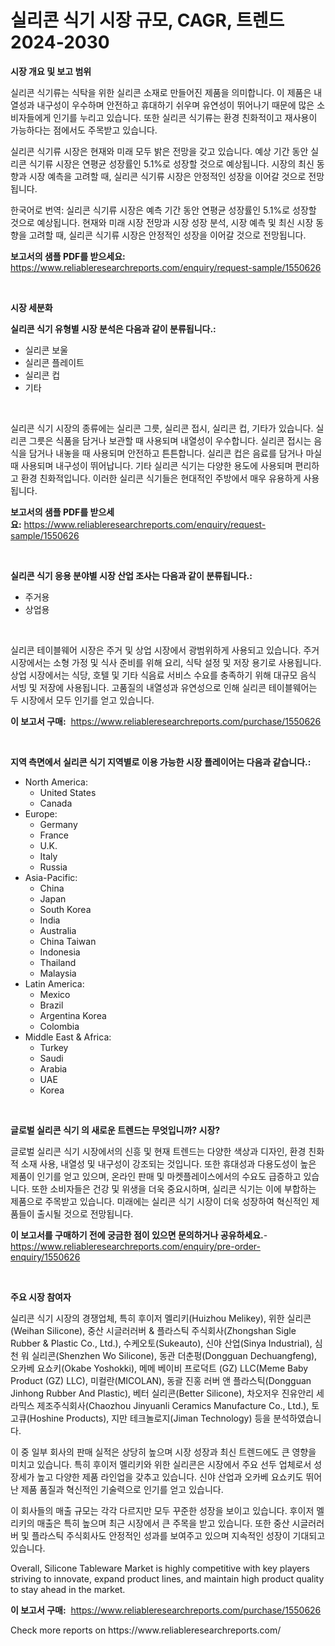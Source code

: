 <p><h1>실리콘 식기 시장 규모, CAGR, 트렌드 2024-2030</h1></p><p><strong>시장 개요 및 보고 범위</strong></p>
<p><p>실리콘 식기류는 식탁을 위한 실리콘 소재로 만들어진 제품을 의미합니다. 이 제품은 내열성과 내구성이 우수하며 안전하고 휴대하기 쉬우며 유연성이 뛰어나기 때문에 많은 소비자들에게 인기를 누리고 있습니다. 또한 실리콘 식기류는 환경 친화적이고 재사용이 가능하다는 점에서도 주목받고 있습니다.</p><p>실리콘 식기류 시장은 현재와 미래 모두 밝은 전망을 갖고 있습니다. 예상 기간 동안 실리콘 식기류 시장은 연평균 성장률인 5.1%로 성장할 것으로 예상됩니다. 시장의 최신 동향과 시장 예측을 고려할 때, 실리콘 식기류 시장은 안정적인 성장을 이어갈 것으로 전망됩니다.</p><p>한국어로 번역: 실리콘 식기류 시장은 예측 기간 동안 연평균 성장률인 5.1%로 성장할 것으로 예상됩니다. 현재와 미래 시장 전망과 시장 성장 분석, 시장 예측 및 최신 시장 동향을 고려할 때, 실리콘 식기류 시장은 안정적인 성장을 이어갈 것으로 전망됩니다.</p></p>
<p><strong>보고서의 샘플 PDF를 받으세요:</strong> <a href="https://www.reliableresearchreports.com/enquiry/request-sample/1550626">https://www.reliableresearchreports.com/enquiry/request-sample/1550626</a></p>
<p>&nbsp;</p>
<p><strong>시장 세분화</strong></p>
<p><strong>실리콘 식기 유형별 시장 분석은 다음과 같이 분류됩니다.:</strong></p>
<p><ul><li>실리콘 보울</li><li>실리콘 플레이트</li><li>실리콘 컵</li><li>기타</li></ul></p>
<p>&nbsp;</p>
<p><p>실리콘 식기 시장의 종류에는 실리콘 그릇, 실리콘 접시, 실리콘 컵, 기타가 있습니다. 실리콘 그릇은 식품을 담거나 보관할 때 사용되며 내열성이 우수합니다. 실리콘 접시는 음식을 담거나 내놓을 때 사용되며 안전하고 튼튼합니다. 실리콘 컵은 음료를 담거나 마실 때 사용되며 내구성이 뛰어납니다. 기타 실리콘 식기는 다양한 용도에 사용되며 편리하고 환경 친화적입니다. 이러한 실리콘 식기들은 현대적인 주방에서 매우 유용하게 사용됩니다.</p></p>
<p><strong>보고서의 샘플 PDF를 받으세요:</strong>&nbsp;<a href="https://www.reliableresearchreports.com/enquiry/request-sample/1550626">https://www.reliableresearchreports.com/enquiry/request-sample/1550626</a></p>
<p>&nbsp;</p>
<p><strong> 실리콘 식기 응용 분야별 시장 산업 조사는 다음과 같이 분류됩니다.:</strong></p>
<p><ul><li>주거용</li><li>상업용</li></ul></p>
<p>&nbsp;</p>
<p><p>실리콘 테이블웨어 시장은 주거 및 상업 시장에서 광범위하게 사용되고 있습니다. 주거 시장에서는 소형 가정 및 식사 준비를 위해 요리, 식탁 설정 및 저장 용기로 사용됩니다. 상업 시장에서는 식당, 호텔 및 기타 식음료 서비스 수요를 충족하기 위해 대규모 음식 서빙 및 저장에 사용됩니다. 고품질의 내열성과 유연성으로 인해 실리콘 테이블웨어는 두 시장에서 모두 인기를 얻고 있습니다.</p></p>
<p><strong>이 보고서 구매:</strong>&nbsp; <a href="https://www.reliableresearchreports.com/purchase/1550626">https://www.reliableresearchreports.com/purchase/1550626</a></p>
<p>&nbsp;</p>
<p><strong>지역 측면에서 실리콘 식기 지역별로 이용 가능한 시장 플레이어는 다음과 같습니다.:</strong></p>
<p><ul>
    <li>
        North America:
        <ul>
            <li>United States</li>
            <li>Canada</li>
        </ul>
    </li>
    <li>
        Europe:
        <ul>
            <li>Germany</li>
            <li>France</li>
            <li>U.K.</li>
            <li>Italy</li>
            <li>Russia</li>
        </ul>
    </li>
    <li>
        Asia-Pacific:
        <ul>
            <li>China</li>
            <li>Japan</li>
            <li>South Korea</li>
            <li>India</li>
            <li>Australia</li>
            <li>China Taiwan</li>
            <li>Indonesia</li>
            <li>Thailand</li>
            <li>Malaysia</li>
        </ul>
    </li>
    <li>
        Latin America:
        <ul>
            <li>Mexico</li>
            <li>Brazil</li>
            <li>Argentina Korea</li>
            <li>Colombia</li>
        </ul>
    </li>
    <li>
        Middle East & Africa:
        <ul>
            <li>Turkey</li>
            <li>Saudi</li>
            <li>Arabia</li>
            <li>UAE</li>
            <li>Korea</li>
        </ul>
    </li>
    </ul></p>
<p>&nbsp;</p>
<p><strong>글로벌 실리콘 식기 의 새로운 트렌드는 무엇입니까? 시장?</strong></p>
<p><p>글로벌 실리콘 식기 시장에서의 신흥 및 현재 트렌드는 다양한 색상과 디자인, 환경 친화적 소재 사용, 내열성 및 내구성이 강조되는 것입니다. 또한 휴대성과 다용도성이 높은 제품이 인기를 얻고 있으며, 온라인 판매 및 마켓플레이스에서의 수요도 급증하고 있습니다. 또한 소비자들은 건강 및 위생을 더욱 중요시하며, 실리콘 식기는 이에 부합하는 제품으로 주목받고 있습니다. 미래에는 실리콘 식기 시장이 더욱 성장하여 혁신적인 제품들이 출시될 것으로 전망됩니다.</p></p>
<p><strong>이 보고서를 구매하기 전에 궁금한 점이 있으면 문의하거나 공유하세요.</strong>- <a href="https://www.reliableresearchreports.com/enquiry/pre-order-enquiry/1550626">https://www.reliableresearchreports.com/enquiry/pre-order-enquiry/1550626</a></p>
<p>&nbsp;</p>
<p><strong>주요 시장 참여자</strong></p>
<p><p>실리콘 식기 시장의 경쟁업체, 특히 후이저 멜리키(Huizhou Melikey), 위한 실리콘(Weihan Silicone), 중산 시글러러버 & 플라스틱 주식회사(Zhongshan Sigle Rubber & Plastic Co., Ltd.), 수케오토(Sukeauto), 신야 산업(Sinya Industrial), 심천 워 실리콘(Shenzhen Wo Silicone), 동관 더춘펑(Dongguan Dechuangfeng), 오카베 요쇼키(Okabe Yoshokki), 메메 베이비 프로덕트 (GZ) LLC(Meme Baby Product (GZ) LLC), 미컬란(MICOLAN), 동괄 진홍 러버 앤 플라스틱(Dongguan Jinhong Rubber And Plastic), 베터 실리콘(Better Silicone), 차오저우 진유안리 세라믹스 제조주식회사(Chaozhou Jinyuanli Ceramics Manufacture Co., Ltd.), 토고큐(Hoshine Products), 지만 테크놀로지(Jiman Technology) 등을 분석하였습니다.</p><p>이 중 일부 회사의 판매 실적은 상당히 높으며 시장 성장과 최신 트렌드에도 큰 영향을 미치고 있습니다. 특히 후이저 멜리키와 위한 실리콘은 시장에서 주요 선두 업체로서 성장세가 높고 다양한 제품 라인업을 갖추고 있습니다. 신야 산업과 오카베 요쇼키도 뛰어난 제품 품질과 혁신적인 기술력으로 인기를 얻고 있습니다.</p><p>이 회사들의 매출 규모는 각각 다르지만 모두 꾸준한 성장을 보이고 있습니다. 후이저 멜리키의 매출은 특히 높으며 최근 시장에서 큰 주목을 받고 있습니다. 또한 중산 시글러러버 및 플라스틱 주식회사도 안정적인 성과를 보여주고 있으며 지속적인 성장이 기대되고 있습니다.</p><p>Overall, Silicone Tableware Market is highly competitive with key players striving to innovate, expand product lines, and maintain high product quality to stay ahead in the market.</p></p>
<p><strong>이 보고서 구매:</strong>&nbsp;&nbsp;<a href="https://www.reliableresearchreports.com/purchase/1550626">https://www.reliableresearchreports.com/purchase/1550626</a></p>
<p>Check more reports on https://www.reliableresearchreports.com/</p>
